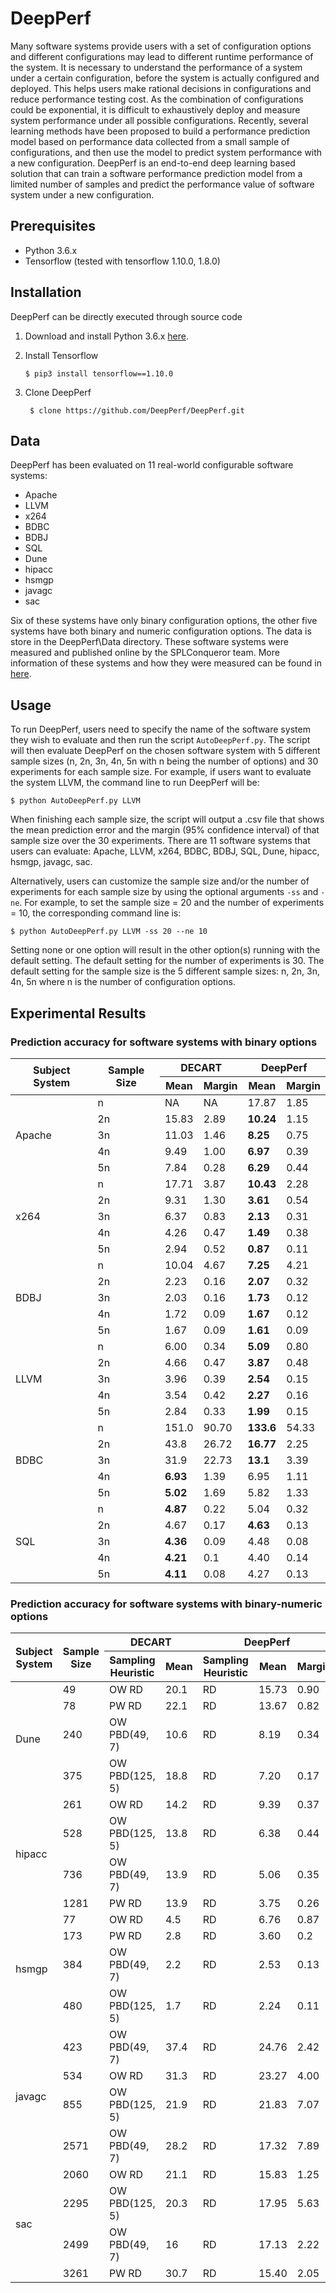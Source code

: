 # DeepPerf

Many software systems provide users with a set of configuration options and different configurations may lead to different runtime performance of the system. It is necessary to understand the performance of a system under a certain configuration, before the system is actually configured and deployed. This helps users make rational decisions in configurations and reduce performance testing cost. As the combination of configurations could be exponential, it is difficult to exhaustively deploy and measure system performance under all
possible configurations. Recently, several learning methods have been proposed to build a performance prediction model based on
performance data collected from a small sample of configurations, and then use the model to predict system performance with a
new configuration. DeepPerf is an end-to-end deep learning based solution that can train a software performance prediction model from a limited number of samples and predict the performance value of software system under a new configuration. 

## Prerequisites

- Python 3.6.x
- Tensorflow (tested with tensorflow 1.10.0, 1.8.0)

## Installation

DeepPerf can be directly executed through source code

1. Download and install Python 3.6.x [here](https://www.python.org/downloads/).

2. Install Tensorflow

    ```$ pip3 install tensorflow==1.10.0```

3. Clone DeepPerf

    ``` $ clone https://github.com/DeepPerf/DeepPerf.git```


## Data

DeepPerf has been evaluated on 11 real-world configurable software systems: 
- Apache
- LLVM
- x264
- BDBC
- BDBJ
- SQL
- Dune
- hipacc
- hsmgp
- javagc
- sac

Six of these systems have only binary configuration options, the other five systems have both binary and numeric configuration options. The data is store in the DeepPerf\Data directory. These software systems were measured and published online by the SPLConqueror team. More information of these systems and how they were measured can be found in [here](http://www.fosd.de/SPLConqueror/).

## Usage

To run DeepPerf, users need to specify the name of the software system they wish to evaluate and then run the script `AutoDeepPerf.py`. The script will then evaluate DeepPerf on the chosen software system with 5 different sample sizes (n, 2n, 3n, 4n, 5n with n being the number of options) and 30 experiments for each sample size. For example, if users want to evaluate the system LLVM, the command line to run DeepPerf will be: 

```$ python AutoDeepPerf.py LLVM```

When finishing each sample size, the script will output a .csv file that shows the mean prediction error and the margin (95% confidence interval) of that sample size over the 30 experiments. There are 11 software systems that users can evaluate: Apache, LLVM, x264, BDBC, BDBJ, SQL, Dune, hipacc, hsmgp, javagc, sac. 

Alternatively, users can customize the sample size and/or the number of experiments for each sample size by using the optional arguments ```-ss``` and ```-ne```. For example, to set the sample size = 20 and the number of experiments = 10, the corresponding command line is:

```$ python AutoDeepPerf.py LLVM -ss 20 --ne 10```

Setting none or one option will result in the other option(s) running with the default setting. The default setting for the number of experiments is 30. The default setting for the sample size is the 5 different sample sizes: n, 2n, 3n, 4n, 5n where n is the number of configuration options.

## Experimental Results

### Prediction accuracy for software systems with binary options

<table>
    <thead>
        <tr>
            <th rowspan="2" >Subject System</th>
            <th rowspan="2" >Sample Size</th>
            <th colspan="2" >DECART</th>
            <th colspan="2" >DeepPerf</th>
        </tr>
        <tr>
            <th scope="col">Mean</th>
            <th scope="col">Margin</th>
            <th scope="col">Mean</th>
            <th scope="col">Margin</th>
        </tr>
    </thead>
    <tbody>
        <tr>
            <td rowspan=5>Apache</td>
            <td>n</td>
            <td>NA</td>
            <td>NA</td>
            <td>17.87</td>
            <td>1.85</td>
        </tr>
        <tr>
            <td>2n</td>
            <td>15.83</td>
            <td>2.89</td>
            <td> <b> 10.24 </b> </td>
            <td>1.15</td>
        </tr>
        <tr>
            <td>3n</td>
            <td>11.03</td>
            <td>1.46</td>
            <td> <b>8.25</b> </td>
            <td>0.75</td>
        </tr>
        <tr>
            <td>4n</td>
            <td>9.49</td>
            <td>1.00</td>
            <td> <b>6.97</b> </td>
            <td>0.39</td>
        </tr>
        <tr>
            <td>5n</td>
            <td>7.84</td>
            <td>0.28</td>
            <td> <b>6.29</b> </td>
            <td>0.44</td>
        </tr>
        <tr>
            <td rowspan=5>x264</td>
            <td>n</td>
            <td>17.71</td>
            <td>3.87</td>
            <td> <b>10.43</b> </td>
            <td>2.28</td>
        </tr>
        <tr>
            <td>2n</td>
            <td>9.31</td>
            <td>1.30</td>
            <td> <b>3.61</b> </td>
            <td>0.54</td>
        </tr>
        <tr>
            <td>3n</td>
            <td>6.37</td>
            <td>0.83</td>
            <td> <b>2.13</b> </td>
            <td> 0.31</td>
        </tr>
        <tr>
            <td>4n</td>
            <td>4.26</td>
            <td>0.47</td>
            <td> <b>1.49</b> </td>
            <td>0.38</td>
        </tr>
        <tr>
            <td>5n</td>
            <td>2.94</td>
            <td>0.52</td>
            <td> <b>0.87</b> </td>
            <td>0.11</td>
        </tr>
        <tr>
            <td rowspan=5>BDBJ</td>
            <td>n</td>
            <td>10.04</td>
            <td>4.67</td>
            <td> <b>7.25</b> </td>
            <td>4.21</td>
        </tr>
        <tr>
            <td>2n</td>
            <td>2.23</td>
            <td>0.16</td>
            <td> <b>2.07</b> </td>
            <td>0.32</td>
        </tr>
        <tr>
            <td>3n</td>
            <td>2.03</td>
            <td>0.16</td>
            <td> <b>1.73</b> </td>
            <td>0.12</td>
        </tr>
        <tr>
            <td>4n</td>
            <td>1.72</td>
            <td>0.09</td>
            <td> <b>1.67</b> </td>
            <td>0.12</td>
        </tr>
        <tr>
            <td>5n</td>
            <td>1.67</td>
            <td>0.09</td>
            <td> <b>1.61</b> </td>
            <td>0.09</td>
        </tr>
        <tr>
            <td rowspan=5>LLVM</td>
            <td>n</td>
            <td>6.00</td>
            <td>0.34</td>
            <td> <b>5.09</b> </td>
            <td>0.80</td>
        </tr>
        <tr>
            <td>2n</td>
            <td>4.66</td>
            <td>0.47</td>
            <td> <b>3.87</b> </td>
            <td>0.48</td>
        </tr>
        <tr>
            <td>3n</td>
            <td>3.96</td>
            <td>0.39</td>
            <td> <b>2.54</b> </td>
            <td>0.15</td>
        </tr>
        <tr>
            <td>4n</td>
            <td>3.54</td>
            <td>0.42</td>
            <td> <b>2.27</b> </td>
            <td>0.16</td>
        </tr>
        <tr>
            <td>5n</td>
            <td>2.84</td>
            <td>0.33</td>
            <td> <b>1.99</b> </td>
            <td>0.15</td>
        </tr>
        <tr>
            <td rowspan=5>BDBC</td>
            <td>n</td>
            <td>151.0</td>
            <td>90.70</td>
            <td> <b>133.6</b> </td>
            <td>54.33</td>
        </tr>
        <tr>
            <td>2n</td>
            <td>43.8</td>
            <td>26.72</td>
            <td> <b>16.77</b> </td>
            <td>2.25</td>
        </tr>
        <tr>
            <td>3n</td>
            <td>31.9</td>
            <td>22.73</td>
            <td> <b>13.1</b> </td>
            <td>3.39</td>
        </tr>
        <tr>
            <td>4n</td>
            <td> <b>6.93</b> </td>
            <td>1.39</td>
            <td>6.95</td>
            <td>1.11</td>
        </tr>
        <tr>
            <td>5n</td>
            <td> <b>5.02</b> </td>
            <td>1.69</td>
            <td>5.82</td>
            <td>1.33</td>
        </tr>
        <tr>
            <td rowspan=5>SQL</td>
            <td>n</td>
            <td> <b>4.87</b> </td>
            <td>0.22</td>
            <td>5.04</td>
            <td>0.32</td>
        </tr>
        <tr>
            <td>2n</td>
            <td>4.67</td>
            <td>0.17</td>
            <td> <b>4.63</b> </td>
            <td>0.13</td>
        </tr>
        <tr>
            <td>3n</td>
            <td> <b>4.36</b> </td>
            <td>0.09</td>
            <td>4.48</td>
            <td>0.08</td>
        </tr>
        <tr>
            <td>4n</td>
            <td> <b>4.21</b> </td>
            <td>0.1</td>
            <td>4.40</td>
            <td>0.14</td>
        </tr>
        <tr>
            <td>5n</td>
            <td> <b>4.11</b> </td>
            <td>0.08</td>
            <td>4.27</td>
            <td>0.13</td>
        </tr>
    </tbody>
</table>
   
### Prediction accuracy for software systems with binary-numeric options

<table>
    <thead>
        <tr>
            <th rowspan="2" >Subject System</th>
            <th rowspan="2" >Sample Size</th>
            <th colspan="2" >DECART</th>
            <th colspan="3" >DeepPerf</th>
        </tr>
        <tr>
            <th scope="col">Sampling Heuristic</th>
            <th scope="col">Mean</th>
            <th scope="col">Sampling Heuristic</th>
            <th scope="col">Mean</th>
            <th scope="col">Margin</th>
        </tr>
    </thead>
    <tbody>
        <tr>
            <td rowspan=4>Dune</td>
            <td>49</td>
            <td>OW RD</td>
            <td>20.1</td>
            <td>RD</td>
            <td>15.73</td>
            <td>0.90</td>
        </tr>
        <tr>
            <td>78</td>
            <td>PW RD</td>
            <td>22.1</td>
            <td>RD</td>
            <td>13.67</td>
            <td>0.82</td>
        </tr>
        <tr>
            <td>240</td>
            <td>OW PBD(49, 7)</td>
            <td>10.6</td>
            <td>RD</td>
            <td>8.19</td>
            <td>0.34</td>
        </tr>
        <tr>
            <td>375</td>
            <td>OW PBD(125, 5)</td>
            <td>18.8</td>
            <td>RD</td>
            <td>7.20</td>
            <td>0.17</td>
        </tr>
        <tr>
            <td rowspan=4>hipacc</td>
            <td>261</td>
            <td>OW RD</td>
            <td>14.2</td>
            <td>RD</td>
            <td>9.39</td>
            <td>0.37</td>
        </tr>
        <tr>
            <td>528</td>
            <td>OW PBD(125, 5)</td>
            <td>13.8</td>
            <td>RD</td>
            <td>6.38</td>
            <td>0.44</td>
        </tr>
        <tr>
            <td>736</td>
            <td>OW PBD(49, 7)</td>
            <td>13.9</td>
            <td>RD</td>
            <td>5.06</td>
            <td>0.35</td>
        </tr>
        <tr>
            <td>1281</td>
            <td>PW RD</td>
            <td>13.9</td>
            <td>RD</td>
            <td>3.75</td>
            <td>0.26</td>
        </tr>
        <tr>
            <td rowspan=4>hsmgp</td>
            <td>77</td>
            <td>OW RD</td>
            <td>4.5</td>
            <td>RD</td>
            <td>6.76</td>
            <td>0.87</td>
        </tr>
        <tr>
            <td>173</td>
            <td>PW RD</td>
            <td>2.8</td>
            <td>RD</td>
            <td>3.60</td>
            <td>0.2</td>
        </tr>
        <tr>
            <td>384</td>
            <td>OW PBD(49, 7)</td>
            <td>2.2</td>
            <td>RD</td>
            <td>2.53</td>
            <td>0.13</td>
        </tr>
        <tr>
            <td>480</td>
            <td>OW PBD(125, 5)</td>
            <td>1.7</td>
            <td>RD</td>
            <td>2.24</td>
            <td>0.11</td>
        </tr>
        <tr>
            <td rowspan=4>javagc</td>
            <td>423</td>
            <td>OW PBD(49, 7)</td>
            <td>37.4</td>
            <td>RD</td>
            <td>24.76</td>
            <td>2.42</td>
        </tr>
        <tr>
            <td>534</td>
            <td>OW RD</td>
            <td>31.3</td>
            <td>RD</td>
            <td>23.27</td>
            <td>4.00</td>
        </tr>
        <tr>
            <td>855</td>
            <td>OW PBD(125, 5)</td>
            <td>21.9</td>
            <td>RD</td>
            <td>21.83</td>
            <td>7.07</td>
        </tr>
        <tr>
            <td>2571</td>
            <td>OW PBD(49, 7)</td>
            <td>28.2</td>
            <td>RD</td>
            <td>17.32</td>
            <td>7.89</td>
        </tr>
        <tr>
            <td rowspan=4>sac</td>
            <td>2060</td>
            <td>OW RD</td>
            <td>21.1</td>
            <td>RD</td>
            <td>15.83</td>
            <td>1.25</td>
        </tr>
        <tr>
            <td>2295</td>
            <td>OW PBD(125, 5)</td>
            <td>20.3</td>
            <td>RD</td>
            <td>17.95</td>
            <td>5.63</td>
        </tr>
        <tr>
            <td>2499</td>
            <td>OW PBD(49, 7)</td>
            <td>16</td>
            <td>RD</td>
            <td>17.13</td>
            <td>2.22</td>
        </tr>
        <tr>
            <td>3261</td>
            <td>PW RD</td>
            <td>30.7</td>
            <td>RD</td>
            <td>15.40</td>
            <td>2.05</td>
        </tr>
    </tbody>
</table>
    



